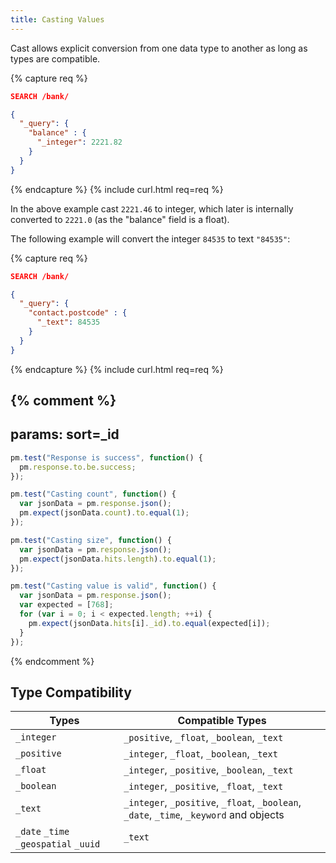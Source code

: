 ```yaml
---
title: Casting Values
---
```


Cast allows explicit conversion from one data type to another as long as types
are compatible.

{% capture req %}

```json
SEARCH /bank/

{
  "_query": {
    "balance" : {
      "_integer": 2221.82
    }
  }
}
```
{% endcapture %}
{% include curl.html req=req %}

In the above example cast `2221.46` to integer, which later is internally
converted to `2221.0` (as the "balance" field is a float).

The following example will convert the integer `84535` to text `"84535"`:

{% capture req %}

```json
SEARCH /bank/

{
  "_query": {
    "contact.postcode" : {
      "_text": 84535
    }
  }
}
```
{% endcapture %}
{% include curl.html req=req %}

{% comment %}
---
params: sort=_id
---

```js
pm.test("Response is success", function() {
  pm.response.to.be.success;
});
```

```js
pm.test("Casting count", function() {
  var jsonData = pm.response.json();
  pm.expect(jsonData.count).to.equal(1);
});
```

```js
pm.test("Casting size", function() {
  var jsonData = pm.response.json();
  pm.expect(jsonData.hits.length).to.equal(1);
});
```

```js
pm.test("Casting value is valid", function() {
  var jsonData = pm.response.json();
  var expected = [768];
  for (var i = 0; i < expected.length; ++i) {
    pm.expect(jsonData.hits[i]._id).to.equal(expected[i]);
  }
});
```
{% endcomment %}


## Type Compatibility

| Types                                 | Compatible Types                                                                        |
|---------------------------------------|-----------------------------------------------------------------------------------------|
| `_integer`                            | `_positive`, `_float`, `_boolean`, `_text`                                              |
| `_positive`                           | `_integer`, `_float`, `_boolean`, `_text`                                               |
| `_float`                              | `_integer`, `_positive`, `_boolean`, `_text`                                            |
| `_boolean`                            | `_integer`, `_positive`, `_float`, `_text`                                              |
| `_text`                               | `_integer`, `_positive`, `_float`, `_boolean`, `_date`, `_time`, `_keyword` and objects |
| `_date` `_time` `_geospatial` `_uuid` | `_text`                                                                                 |

